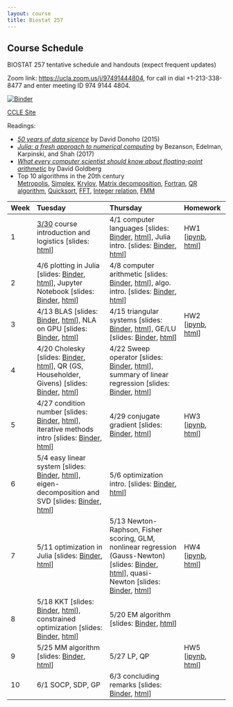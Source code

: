 ```yaml
---
layout: course
title: Biostat 257
---
```


## Course Schedule

BIOSTAT 257 tentative schedule and handouts (expect frequent updates)

Zoom link: <https://ucla.zoom.us/j/97491444804>, for call in dial +1-213-338-8477 and enter meeting ID 974 9144 4804.

[![Binder](https://mybinder.org/badge_logo.svg)](https://mybinder.org/v2/gh/ucla-biostat-257-2021spring/ucla-biostat-257-2021spring.github.io/main)

[CCLE Site](https://ccle.ucla.edu/course/view/21S-BIOSTAT257-1)

Readings:  

* [_50 years of data sicence_](../readings/Donoho15FiftyYearsDataScience.pdf) by David Donoho (2015)  
* [_Julia: a fresh approach to numerical computing_](../readings/BezansonEdelmanKarpinskiShah17Julia.pdf) by Bezanson, Edelman, Karpinski, and Shah (2017)  
* [_What every computer scientist should know about floating-point arithmetic_](../readings/Goldberg91FloatingPoint.pdf) by David Goldberg  
* Top 10 algorithms in the 20th century  
[Metropolis](../readings/metropolis.pdf), [Simplex](../readings/simplex.pdf), [Krylov](../readings/krylov.pdf), [Matrix decomposition](../readings/decomp.pdf), [Fortran](../readings/fortran.pdf), [QR algorithm](../readings/qr.pdf), [Quicksort](../readings/qsort.pdf), [FFT](../readings/fft.pdf), [Integer relation](../readings/integer.pdf), [FMM](../readings/fmm.pdf)  

| Week | Tuesday | Thursday | Homework |
|:-----------|:-----------|:------------|:------------|
| 1 | [3/30](https://ucla-biostat-257-2021spring.github.io/biostat257spring2021/2021/03/30/week1-day1.html) course introduction and logistics \[slides: [html](../slides/01-intro/intro.html)\] | 4/1 computer languages \[slides: [Binder](https://mybinder.org/v2/gh/ucla-biostat-257-2021spring/ucla-biostat-257-2021spring.github.io/main?filepath=slides%2F02-langs%2Flangs.ipynb), [html](../slides/02-langs/langs.html)\], Julia intro. \[slides: [Binder](https://mybinder.org/v2/gh/ucla-biostat-257-2021spring/ucla-biostat-257-2021spring.github.io/main?filepath=slides%2F03-juliaintro%2Fjuliaintro.ipynb), [html](../slides/03-juliaintro/juliaintro.html)\] | HW1 \[[ipynb](https://raw.githubusercontent.com/ucla-biostat-257-2021spring/ucla-biostat-257-2021spring.github.io/main/hw/hw1/hw01.ipynb), [html](../hw/hw1/hw01.html)\] |
| 2 | 4/6 plotting in Julia \[slides: [Binder](https://mybinder.org/v2/gh/ucla-biostat-257-2021spring/ucla-biostat-257-2021spring.github.io/main?filepath=slides%2F04-juliaplot%2Fjuliaplots.ipynb), [html](../slides/04-juliaplot/juliaplots.html)\], Jupyter Notebook \[slides: [Binder](https://mybinder.org/v2/gh/ucla-biostat-257-2021spring/ucla-biostat-257-2021spring.github.io/main?filepath=slides%2F05-jupyter%2Fjupyter.ipynb), [html](../slides/05-jupyter/jupyter.html)\] | 4/8 computer arithmetic \[slides: [Binder](https://mybinder.org/v2/gh/ucla-biostat-257-2021spring/ucla-biostat-257-2021spring.github.io/main?filepath=slides%2F06-arith%2Farith.ipynb), [html](../slides/06-arith/arith.html)\], algo. intro. \[slides: [Binder](https://mybinder.org/v2/gh/ucla-biostat-257-2021spring/ucla-biostat-257-2021spring.github.io/main?filepath=slides%2F07-algo%2Falgo.ipynb), [html](../slides/07-algo/algo.html)\] | |
| 3 | 4/13 BLAS \[slides: [Binder](https://mybinder.org/v2/gh/ucla-biostat-257-2021spring/ucla-biostat-257-2021spring.github.io/main?filepath=slides%2F08-numalgintro%2Fnumalgintro.ipynb), [html](../slides/08-numalgintro/numalgintro.html)\], NLA on GPU \[slides: [Binder](https://mybinder.org/v2/gh/ucla-biostat-257-2021spring/ucla-biostat-257-2021spring.github.io/main?filepath=slides%2F09-juliagpu%2Fjuliagpu.ipynb), [html](../slides/09-juliagpu/juliagpu.html)\] | 4/15 triangular systems \[slides: [Binder](https://mybinder.org/v2/gh/ucla-biostat-257-2021spring/ucla-biostat-257-2021spring.github.io/main?filepath=slides%2F10-trisys%2Ftrisys.ipynb), [html](../slides/10-trisys/trisys.html)\], GE/LU \[slides: [Binder](https://mybinder.org/v2/gh/ucla-biostat-257-2021spring/ucla-biostat-257-2021spring.github.io/main?filepath=slides%2F11-gelu%2Fgelu.ipynb), [html](../slides/11-gelu/gelu.html)\] | HW2 \[[ipynb](https://raw.githubusercontent.com/ucla-biostat-257-2021spring/ucla-biostat-257-2021spring.github.io/main/hw/hw2/hw02.ipynb), [html](../hw/hw2/hw02.html)\] |
| 4 | 4/20 Cholesky \[slides: [Binder](https://mybinder.org/v2/gh/ucla-biostat-257-2021spring/ucla-biostat-257-2021spring.github.io/main?filepath=slides%2F12-chol%2Fchol.ipynb), [html](../slides/12-chol/chol.html)\], QR (GS, Householder, Givens) \[slides: [Binder](https://mybinder.org/v2/gh/ucla-biostat-257-2021spring/ucla-biostat-257-2021spring.github.io/main?filepath=slides%2F13-qr%2Fqr.ipynb), [html](../slides/13-qr/qr.html)\] | 4/22 Sweep operator \[slides: [Binder](https://mybinder.org/v2/gh/ucla-biostat-257-2021spring/ucla-biostat-257-2021spring.github.io/main?filepath=slides%2F14-sweep%2Fsweep.ipynb), [html](../slides/14-sweep/sweep.html)\], summary of linear regression \[slides: [Binder](https://mybinder.org/v2/gh/ucla-biostat-257-2021spring/ucla-biostat-257-2021spring.github.io/main?filepath=slides%2F15-linreg%2Flinreg.ipynb), [html](../slides/15-linreg/linreg.html)\] | |
| 5 | 4/27 condition number \[slides: [Binder](https://mybinder.org/v2/gh/ucla-biostat-257-2021spring/ucla-biostat-257-2021spring.github.io/main?filepath=slides%2F16-cond%2Fcond.ipynb), [html](../slides/16-cond/cond.html)\], iterative methods intro \[slides: [Binder](https://mybinder.org/v2/gh/ucla-biostat-257-2021spring/ucla-biostat-257-2021spring.github.io/main?filepath=slides%2F17-iterative%iterative.ipynb), [html](../slides/17-iterative/iterative.html)\] | 4/29 conjugate gradient  \[slides: [Binder](https://mybinder.org/v2/gh/ucla-biostat-257-2021spring/ucla-biostat-257-2021spring.github.io/main?filepath=slides%2F18-cg%cg.ipynb), [html](../slides/18-cg/cg.html)\] | HW3 \[[ipynb](https://raw.githubusercontent.com/ucla-biostat-257-2021spring/ucla-biostat-257-2021spring.github.io/main/hw/hw3/hw03.ipynb), [html](../hw/hw3/hw03.html)\] |
| 6 | 5/4 easy linear system \[slides: [Binder](https://mybinder.org/v2/gh/ucla-biostat-257-2021spring/ucla-biostat-257-2021spring.github.io/main?filepath=slides%2F19-easylineq%easylineq.ipynb), [html](../slides/19-easylineq/easylineq.html)\], eigen-decomposition and SVD \[slides: [Binder](https://mybinder.org/v2/gh/ucla-biostat-257-2021spring/ucla-biostat-257-2021spring.github.io/main?filepath=slides%2F20-eigsvd%eigsvd.ipynb), [html](../slides/20-eigsvd/eigsvd.html)\] | 5/6 optimization intro. \[slides: [Binder](https://mybinder.org/v2/gh/ucla-biostat-257-2021spring/ucla-biostat-257-2021spring.github.io/main?filepath=slides%2F21-optmintro%optmintro.ipynb), [html](../slides/21-optmintro/optmintro.html)\] | | 
| 7 | 5/11 optimization in Julia \[slides: [Binder](https://mybinder.org/v2/gh/ucla-biostat-257-2021spring/ucla-biostat-257-2021spring.github.io/main?filepath=slides%2F22-juliaopt%juliaopt.ipynb), [html](../slides/22-juliaopt/juliaopt.html)\] | 5/13 Newton-Raphson, Fisher scoring, GLM, nonlinear regression (Gauss-Newton) \[slides: [Binder](https://mybinder.org/v2/gh/ucla-biostat-257-2021spring/ucla-biostat-257-2021spring.github.io/main?filepath=slides%2F23-newton%newton.ipynb), [html](../slides/23-newton/newton.html)\], quasi-Newton \[slides: [Binder](https://mybinder.org/v2/gh/ucla-biostat-257-2021spring/ucla-biostat-257-2021spring.github.io/main?filepath=slides%2F24-quasinewton%quasinewton.ipynb), [html](../slides/24-quasinewton/quasinewton.html)\] | HW4 \[[ipynb](https://raw.githubusercontent.com/ucla-biostat-257-2021spring/ucla-biostat-257-2021spring.github.io/main/hw/hw4/hw04.ipynb), [html](../hw/hw4/hw04.html)\] |  
| 8 | 5/18 KKT \[slides: [Binder](https://mybinder.org/v2/gh/ucla-biostat-257-2021spring/ucla-biostat-257-2021spring.github.io/main?filepath=slides%2F27-kkt%kkt.ipynb), [html](../slides/27-kkt/kkt.html)\], constrained optimization \[slides: [Binder](https://mybinder.org/v2/gh/ucla-biostat-257-2021spring/ucla-biostat-257-2021spring.github.io/main?filepath=slides%2F28-newtoncontr%newton_constr.ipynb), [html](../slides/28-newtoncontr/newton_constr.html)\] | 5/20 EM algorithm \[slides: [Binder](https://mybinder.org/v2/gh/ucla-biostat-257-2021spring/ucla-biostat-257-2021spring.github.io/main?filepath=slides%2F25-em%em.ipynb), [html](../slides/25-em/em.html)\] | |  
| 9 | 5/25 MM algorithm \[slides: [Binder](https://mybinder.org/v2/gh/ucla-biostat-257-2021spring/ucla-biostat-257-2021spring.github.io/main?filepath=slides%2F26-mm%mm.ipynb), [html](../slides/26-mm/mm.html)\] | 5/27 LP, QP | HW5 \[[ipynb](https://raw.githubusercontent.com/ucla-biostat-257-2021spring/ucla-biostat-257-2021spring.github.io/main/hw/hw5/hw05.ipynb), [html](../hw/hw5/hw05.html)\] |  
| 10 | 6/1 SOCP, SDP, GP | 6/3 concluding remarks \[slides: [Binder](https://mybinder.org/v2/gh/ucla-biostat-257-2021spring/ucla-biostat-257-2021spring.github.io/main?filepath=slides%2F34-coda%coda.ipynb), [html](../slides/34-coda/coda.html)\] | |  
